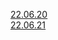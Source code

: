 [22.06.20](https://github.com/HiKim95/Gukbi/blob/main/220620.md)  
[22.06.21](https://github.com/HiKim95/Gukbi/blob/main/220621.md)
